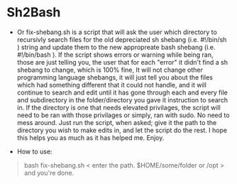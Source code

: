 # Sh2Bash

* Or fix-shebang.sh is a script that will ask the user which directory to recursivly search files for the old depreciated sh shebang (i.e. #!/bin/sh ) string and update them to the new appropreate bash shebang (i.e. #!/bin/bash ). If the script shows errors or warning while being ran, those are just telling you, the user that for each "error" it didn't find a sh shebang to change, which is 100% fine, It will not change other programming language shebangs, it will just tell you about the files which had something different that it could not handle, and it will continue to search and edit until it has gone through each and every file and subdirectory in the folder/directory you gave it instruction to search in. If the directory is one that needs elevated privilages, the script will need to be ran with those privilages or simply, ran with sudo. No need to mess around. Just run the script, when asked; give it the path to the directory you wish to make edits in, and let the script do the rest. I hope this helps you as much as it has helped me. Enjoy.

* How to use:
> bash fix-shebang.sh
< enter the path. $HOME/some/folder or /opt >
> and you're done.
